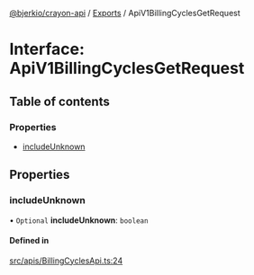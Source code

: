 [@bjerkio/crayon-api](../README.md) / [Exports](../modules.md) / ApiV1BillingCyclesGetRequest

# Interface: ApiV1BillingCyclesGetRequest

## Table of contents

### Properties

- [includeUnknown](ApiV1BillingCyclesGetRequest.md#includeunknown)

## Properties

### includeUnknown

• `Optional` **includeUnknown**: `boolean`

#### Defined in

[src/apis/BillingCyclesApi.ts:24](https://github.com/bjerkio/crayon-api-js/blob/22cd66d/src/apis/BillingCyclesApi.ts#L24)
